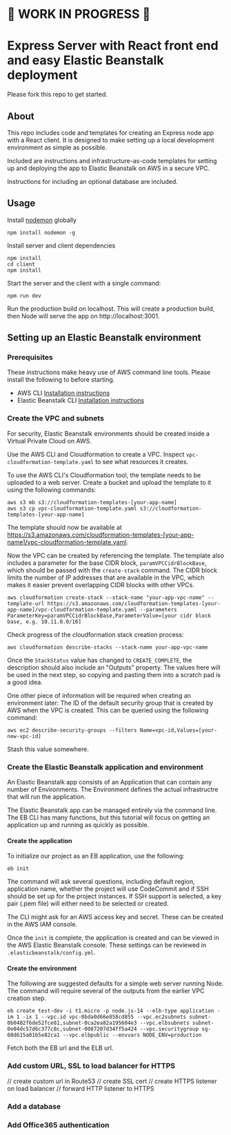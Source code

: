 # :construction: WORK IN PROGRESS :construction:

# Express Server with React front end and easy Elastic Beanstalk deployment

Please fork this repo to get started.

## About

This repo includes code and templates for creating an Express node app with a React client. It is designed to make setting up a local development environment as simple as possible.

Included are instructions and infrastructure-as-code templates for setting up and deploying the app to Elastic Beanstalk on AWS in a secure VPC.

Instructions for including an optional database are included.

## Usage

Install [nodemon](https://nodemon.io/) globally

```
npm install nodemon -g
```

Install server and client dependencies

```
npm install
cd client
npm install
```

Start the server and the client with a single command:

```
npm run dev
```

Run the production build on localhost. This will create a production build, then Node will serve the app on http://localhost:3001.

## Setting up an Elastic Beanstalk environment

### Prerequisites

These instructions make heavy use of AWS command line tools. Please install the following to before starting.

- AWS CLI [Installation instructions](https://docs.aws.amazon.com/cli/latest/userguide/getting-started-install.html)
- Elastic Beanstalk CLI [Installation instructions](https://github.com/aws/aws-elastic-beanstalk-cli-setup)

### Create the VPC and subnets

For security, Elastic Beanstalk environments should be created inside a Virtual Private Cloud on AWS. 

Use the AWS CLI and Cloudformation to create a VPC. Inspect `vpc-cloudformation-template.yaml` to see what resources it creates.

To use the AWS CLI's Cloudformation tool, the template needs to be uploaded to a web server. Create a bucket and upload the template to it using the following commands:

```
aws s3 mb s3://cloudformation-templates-[your-app-name]
aws s3 cp vpc-cloudformation-template.yaml s3://cloudformation-templates-[your-app-name]  
```

The template should now be available at https://s3.amazonaws.com/cloudformation-templates-[your-app-name]/vpc-cloudformation-template.yaml. 

Now the VPC can be created by referencing the template. The template also includes a parameter for the base CIDR block, `paramVPCCidrBlockBase`, which should be passed with the `create-stack` command. The CIDR block limits the number of IP addresses that are available in the VPC, which makes it easier prevent overlapping CIDR blocks with other VPCs.

```
aws cloudformation create-stack --stack-name "your-app-vpc-name" --template-url https://s3.amazonaws.com/cloudformation-templates-[your-app-name]/vpc-cloudformation-template.yaml --parameters ParameterKey=paramVPCCidrBlockBase,ParameterValue=[your cidr block base, e.g. 10.11.0.0/16]
```

Check progress of the cloudformation stack creation process:

```
aws cloudformation describe-stacks --stack-name your-app-vpc-name
```

Once the `StackStatus` value has changed to `CREATE_COMPLETE`, the description should also include an "Outputs" property. The values here will be used in the next step, so copying and pasting them into a scratch pad is a good idea.

One other piece of information will be required when creating an environment later: The ID of the default security group that is created by AWS when the VPC is created. This can be queried using the following command:

```
aws ec2 describe-security-groups --filters Name=vpc-id,Values=[your-new-vpc-id]
```

Stash this value somewhere.

### Create the Elastic Beanstalk application and environment

An Elastic Beanstalk app consists of an Application that can contain any number of Environments. The Environment defines the actual infrastructre that will run the application.

The Elastic Beanstalk app can be managed entirely via the command line. The EB CLI has many functions, but this tutorial will focus on getting an application up and running as quickly as possible. 

#### Create the application

To initialize our project as an EB application, use the following:

```
eb init
```

The command will ask several questions, including default region, application name, whether the project will use CodeCommit and if SSH should be set up for the project instances. If SSH support is selected, a key pair (.pem file) will either need to be selected or created.

The CLI might ask for an AWS access key and secret. These can be created in the AWS IAM console.

Once the `init` is complete, the application is created and can be viewed in the AWS Elastic Beanstalk console. These settings can be reviewed in `.elasticbeanstalk/config.yml`.

#### Create the environment

The following are suggested defaults for a simple web server running Node. The command will require several of the outputs from the earlier VPC creation step.

```
eb create test-dev -i t1.micro -p node.js-14 --elb-type application -im 1 -ix 1 --vpc.id vpc-0bda0d66e858cd855 --vpc.ec2subnets subnet-0b0402f6de52fce81,subnet-0ca2ea82a195604e3 --vpc.elbsubnets subnet-0e04dc57d6c377c8c,subnet-0087207d34ff5a424 --vpc.securitygroup sg-08d615a01b5e82ca1 --vpc.elbpublic --envvars NODE_ENV=production
```

Fetch both the EB url and the ELB url.

### Add custom URL, SSL to load balancer for HTTPS

// create custom url in Route53
// create SSL cert
// create HTTPS listener on load balancer
// forward HTTP listener to HTTPS

### Add a database

### Add Office365 authentication

<!-- "Outputs": [
                {
                    "OutputKey": "PubPrivateVPCID",
                    "OutputValue": "vpc-0bda0d66e858cd855",
                    "Description": "VPC ID",
                    "ExportName": "BeanstalkVPCID"
                },
                {
                    "OutputKey": "PublicSubnet1ID",
                    "OutputValue": "subnet-0e04dc57d6c377c8c",
                    "Description": "Public Subnet A ID",
                    "ExportName": "BeanstalkPublicSubnet1ID"
                },
                {
                    "OutputKey": "PublicSubnet2ID",
                    "OutputValue": "subnet-0087207d34ff5a424",
                    "Description": "Public Subnet B ID",
                    "ExportName": "BeanstalkPublicSubnet2ID"
                },
                {
                    "OutputKey": "PrivateSubnet2ID",
                    "OutputValue": "subnet-0ca2ea82a195604e3",
                    "Description": "Private Subnet B ID",
                    "ExportName": "BeanstalkPrivateSubnet2ID"
                },
                {
                    "OutputKey": "PrivateSubnet1ID",
                    "OutputValue": "subnet-0b0402f6de52fce81",
                    "Description": "Private Subnet A ID",
                    "ExportName": "BeanstalkPrivateSubnet1ID"
                }
            ], -->
